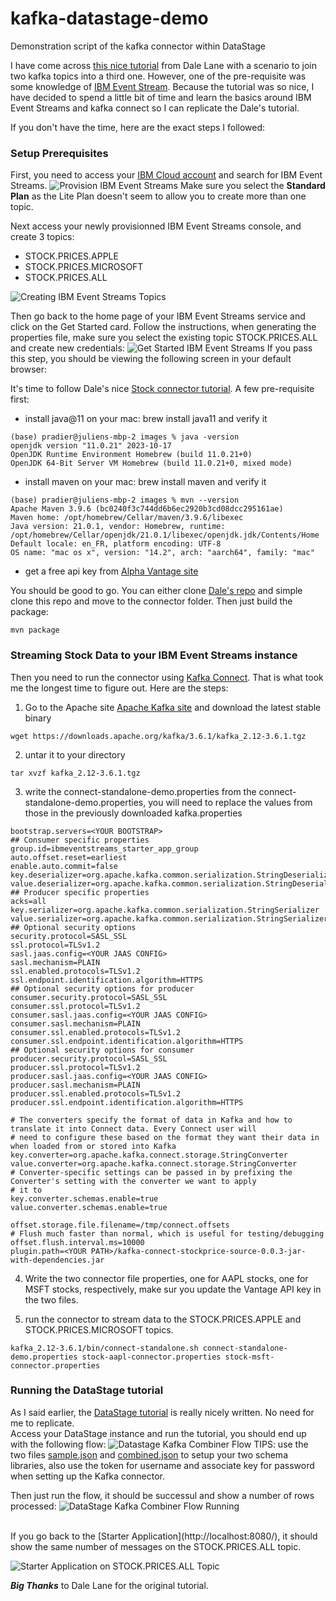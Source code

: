 # kafka-datastage-demo
Demonstration script of the kafka connector within DataStage

I have come across [this nice tutorial](https://dalelane.co.uk/blog/?p=4740) from Dale Lane with a scenario to join two kafka topics into a third one.
However, one of the pre-requisite was some knowledge of [IBM Event Stream](https://www.ibm.com/products/event-streams). Because the tutorial was so nice, I have decided to spend a little bit of time and learn the basics around IBM Event Streams and kafka connect so I can replicate the Dale's tutorial.
<br>

If you don't have the time, here are the exact steps I followed:
<br>

### Setup Prerequisites 

First, you need to access your [IBM Cloud account](https://cloud.ibm.com/) and search for IBM Event Streams.
![Provision IBM Event Streams](images/provisionning_eventstreams.png)
Make sure you select the **Standard Plan** as the Lite Plan doesn't seem to allow you to create more than one topic.

Next access your newly provisionned IBM Event Streams console, and create 3 topics:
* STOCK.PRICES.APPLE
* STOCK.PRICES.MICROSOFT
* STOCK.PRICES.ALL

![Creating IBM Event Streams Topics](images/eventstreams_topics.png)

Then go back to the home page of your IBM Event Streams service and click on the Get Started card. Follow the instructions, when generating the properties file, make sure you select the existing topic STOCK.PRICES.ALL and create new credentials: 
![Get Started IBM Event Streams](eventstreams_getstarted.png)
If you pass this step, you should be viewing the following screen in your default browser:

It's time to follow Dale's nice [Stock connector tutorial](https://dalelane.co.uk/blog/?p=4463). A few pre-requisite first:
* install java@11 on your mac: brew install java11 and verify it
```
(base) pradier@juliens-mbp-2 images % java -version
openjdk version "11.0.21" 2023-10-17
OpenJDK Runtime Environment Homebrew (build 11.0.21+0)
OpenJDK 64-Bit Server VM Homebrew (build 11.0.21+0, mixed mode)
```
* install maven on your mac:  brew install maven and verify it
```
(base) pradier@juliens-mbp-2 images % mvn --version
Apache Maven 3.9.6 (bc0240f3c744dd6b6ec2920b3cd08dcc295161ae)
Maven home: /opt/homebrew/Cellar/maven/3.9.6/libexec
Java version: 21.0.1, vendor: Homebrew, runtime: /opt/homebrew/Cellar/openjdk/21.0.1/libexec/openjdk.jdk/Contents/Home
Default locale: en_FR, platform encoding: UTF-8
OS name: "mac os x", version: "14.2", arch: "aarch64", family: "mac"
```
* get a free api key from [Alpha Vantage site](https://www.alphavantage.co/)

You should be good to go. You can either clone [Dale's repo](https://github.com/dalelane/kafka-connect-stockprice-source) and simple clone this repo and move to the connector folder.
Then just build the package:
```
mvn package
```

### Streaming Stock Data to your IBM Event Streams instance 

Then you need to run the connector using [Kafka Connect](https://kafka.apache.org/documentation/#connect_user). That is what took me the longest time to figure out. Here are the steps:
1. Go to the Apache site [Apache Kafka site](https://kafka.apache.org/downloads) and download the latest stable binary
```
wget https://downloads.apache.org/kafka/3.6.1/kafka_2.12-3.6.1.tgz
```
2. untar it to your directory
```
tar xvzf kafka_2.12-3.6.1.tgz
```
3. write the connect-standalone-demo.properties from the connect-standalone-demo.properties, you will need to replace the values from those in the previously downloaded kafka.properties
```
bootstrap.servers=<YOUR BOOTSTRAP>
## Consumer specific properties
group.id=ibmeventstreams_starter_app_group
auto.offset.reset=earliest
enable.auto.commit=false
key.deserializer=org.apache.kafka.common.serialization.StringDeserializer
value.deserializer=org.apache.kafka.common.serialization.StringDeserializer
## Producer specific properties
acks=all
key.serializer=org.apache.kafka.common.serialization.StringSerializer
value.serializer=org.apache.kafka.common.serialization.StringSerializer
## Optional security options
security.protocol=SASL_SSL
ssl.protocol=TLSv1.2
sasl.jaas.config=<YOUR JAAS CONFIG>
sasl.mechanism=PLAIN
ssl.enabled.protocols=TLSv1.2
ssl.endpoint.identification.algorithm=HTTPS
## Optional security options for producer
consumer.security.protocol=SASL_SSL
consumer.ssl.protocol=TLSv1.2
consumer.sasl.jaas.config=<YOUR JAAS CONFIG>
consumer.sasl.mechanism=PLAIN
consumer.ssl.enabled.protocols=TLSv1.2
consumer.ssl.endpoint.identification.algorithm=HTTPS
## Optional security options for consumer
producer.security.protocol=SASL_SSL
producer.ssl.protocol=TLSv1.2
producer.sasl.jaas.config=<YOUR JAAS CONFIG>
producer.sasl.mechanism=PLAIN
producer.ssl.enabled.protocols=TLSv1.2
producer.ssl.endpoint.identification.algorithm=HTTPS

# The converters specify the format of data in Kafka and how to translate it into Connect data. Every Connect user will
# need to configure these based on the format they want their data in when loaded from or stored into Kafka
key.converter=org.apache.kafka.connect.storage.StringConverter
value.converter=org.apache.kafka.connect.storage.StringConverter
# Converter-specific settings can be passed in by prefixing the Converter's setting with the converter we want to apply
# it to
key.converter.schemas.enable=true
value.converter.schemas.enable=true

offset.storage.file.filename=/tmp/connect.offsets
# Flush much faster than normal, which is useful for testing/debugging
offset.flush.interval.ms=10000
plugin.path=<YOUR PATH>/kafka-connect-stockprice-source-0.0.3-jar-with-dependencies.jar
```
4. Write the two connector file properties, one for AAPL stocks, one for MSFT stocks, respectively, make sur you update the Vantage API key in the two files.  

5. run the connector to stream data to the STOCK.PRICES.APPLE and STOCK.PRICES.MICROSOFT topics.
```
kafka_2.12-3.6.1/bin/connect-standalone.sh connect-standalone-demo.properties stock-aapl-connector.properties stock-msft-connector.properties
```

### Running the DataStage tutorial

As I said earlier, the [DataStage tutorial](https://dalelane.co.uk/blog/?p%253D4740) is really nicely written. No need for me to replicate.
<br>
Access your DataStage instance and run the tutorial, you should end up with the following flow:
![Datastage Kafka Combiner Flow](images/datastage_kafka_combiner_flow.png)
TIPS: use the two files [sample.json](sample.json) and [combined.json](combined.json) to setup your two schema libraries, also use the token for username and associate key for password when setting up the Kafka connector.
<br>

Then just run the flow, it should be successul and show a number of rows processed:
![DataStage Kafka Combiner Flow Running](images/datastage_running.png)

<br>
If you go back to the [Starter Application](http://localhost:8080/), it should show the same number of messages on the STOCK.PRICES.ALL topic.

![Starter Application on STOCK.PRICES.ALL Topic](images/starter_application.png)

***Big Thanks*** to Dale Lane for the original tutorial.